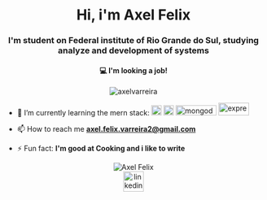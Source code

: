 <h1 align="center">Hi, i'm Axel Felix</h1>
<h3 align="center">I'm student on Federal institute of Rio Grande do Sul, studying analyze and development of systems </h3>
<h4 align="center"> 💻 I'm looking a job!</h4>
<p align="center"> <img src="https://komarev.com/ghpvc/?username=axelvarreira" alt="axelvarreira" /> </p>

<p> 
  <ul>
     <li>
         🌱 I’m currently learning the mern stack:
        <img src="https://devicons.github.io/devicon/devicon.git/icons/react/react-original-wordmark.svg" alt="react" width="20" height="20"/>
        <img src="https://devicons.github.io/devicon/devicon.git/icons/nodejs/nodejs-original.svg" alt="nodejs" width="20" height="20"/>
        <img src="https://upload.wikimedia.org/wikipedia/commons/9/93/MongoDB_Logo.svg" alt="mongodb" width="80" height="20"/>
        <img src="https://www.vectorlogo.zone/logos/expressjs/expressjs-ar21.svg" alt="express" width="60" height="25"/>
    </li>
   </ul>
</p>

- 📫 How to reach me **axel.felix.varreira2@gmail.com**

- ⚡ Fun fact: **I'm good at Cooking and i like to write**

<p align="center">
  <img src="https://github-readme-stats.vercel.app/api?username=axelvarreira&show_icons=true" alt="Axel Felix"/>
<a href="https://www.linkedin.com/in/axel-felix-varreira" target="blank"><br>
  <img src="https://www.flaticon.com/svg/static/icons/svg/1384/1384889.svg" alt="linkedin" width="40" height="40"/>  
</a>

</p>

<!--
**AxelVarreira/AxelVarreira** is a ✨ _special_ ✨ repository because its `README.md` (this file) appears on your GitHub profile.

Here are some ideas to get you started:

- 🔭 I’m currently working on ...
- 🌱 I’m currently learning ...
- 👯 I’m looking to collaborate on ...
- 🤔 I’m looking for help with ...
- 💬 Ask me about ...
- 📫 How to reach me: ...
- 😄 Pronouns: ...
- ⚡ Fun fact: ...
-->
